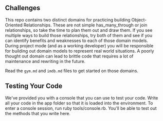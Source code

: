 ## Challenges
This repo contains two distinct domains for practicing building Object-Oriented Relationships. These are not simple has_many_through or join relationships, so take the time to plan them out and draw them. If you see multiple ways to build those relationships, try both of them and see if you can identify benefits and weaknesses to each of those domain models. During project mode (and as a working developer) you will be responsible for building out domain models to represent real world situations. A poorly thought out domain can lead to brittle code that requires a lot of maintenance and rewriting in the future.

Read the `gym.md` and `imdb.md` files to get started on those domains.

## Testing Your Code

We've provided you with a console that you can use to test your code. Write all your code in the app folder so that it is loaded into the environment. To enter a console session, run ruby tools/console.rb. You'll be able to test out the methods that you write here.
